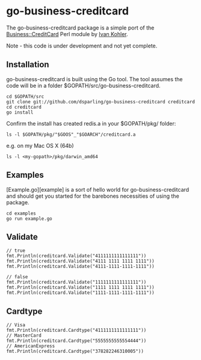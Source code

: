 go-business-creditcard
======================

The go-business-creditcard package is a simple port of the
[Business::CreditCard](http://search.cpan.org/dist/Business-CreditCard/) Perl module
by [Ivan Kohler](http://search.cpan.org/~ivan/).

Note - this code is under development and not yet complete.

## Installation

go-business-creditcard is built using the Go tool. The tool assumes the code will be in a folder $GOPATH/src/go-business-creditcard.

	cd $GOPATH/src
	git clone git://github.com/dsparling/go-business-creditcard creditcard
	cd creditcard
	go install

Confirm the install has created redis.a in your $GOPATH/pkg/<arch> folder:

	ls -l $GOPATH/pkg/"$GOOS"_"$GOARCH"/creditcard.a

e.g. on my Mac OS X (64b)

	ls -l <my-gopath>/pkg/darwin_amd64

## Examples

[Example.go][example] is a sort of hello world for go-business-creditcard and should get you started for the barebones necessities of using the package.

	cd examples
	go run example.go

## Validate

	// true
	fmt.Println(creditcard.Validate("4111111111111111"))
	fmt.Println(creditcard.Validate("4111 1111 1111 1111"))
	fmt.Println(creditcard.Validate("4111-1111-1111-1111"))

	// false
	fmt.Println(creditcard.Validate("1111111111111111"))
	fmt.Println(creditcard.Validate("1111 1111 1111 1111"))
	fmt.Println(creditcard.Validate("1111-1111-1111-1111"))

## Cardtype

	// Visa
	fmt.Println(creditcard.Cardtype("4111111111111111"))
	// MasterCard
	fmt.Println(creditcard.Cardtype("5555555555554444"))
	// AmericanExpress
	fmt.Println(creditcard.Cardtype("378282246310005"))
